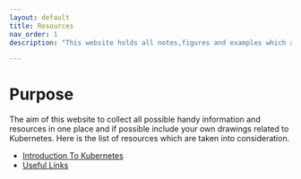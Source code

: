 ```yaml
---
layout: default
title: Resources
nav_order: 1
description: "This website holds all notes,figures and examples which are taken from variety of resources"

---
```


# Purpose 

The aim of this website to collect all possible handy information and resources in one place and if possible include your own drawings related to Kubernetes. Here is the list of resources which are taken into consideration. 

- [Introduction To Kubernetes](docs/introduction-to-kubernetes-edx/)
- [Useful Links](docs/useful-links/)